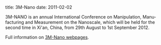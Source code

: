 title: 3M-Nano
date: 2011-02-02 

3M-NANO is an annual International Conference on Manipulation, Manu­facturing and Measurement on the Nanoscale, which will be held for the second time in Xi'an, China, from 29th August to 1st September 2012.

Full information on [3M-Nano webpages](http://www.3m-nano.org/2012/main/index.asp).